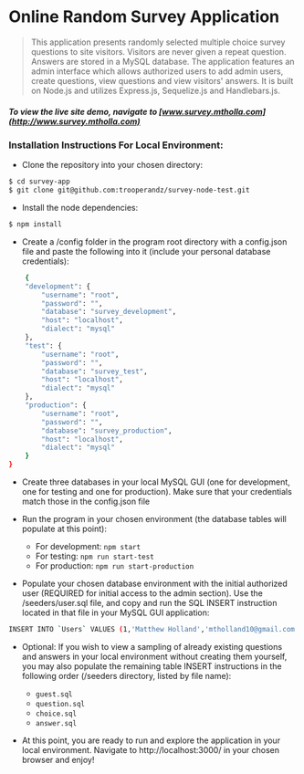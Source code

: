 # Online Random Survey Application

> This application presents randomly selected multiple choice survey questions to site visitors.  Visitors are never given a repeat question.  Answers are stored in a MySQL database.  The application features an admin interface which allows authorized users to add admin users, create questions, view questions and view visitors' answers.  It is built on Node.js and utilizes Express.js, Sequelize.js and Handlebars.js.

##### To view the live site demo, navigate to [www.survey.mtholla.com](http://www.survey.mtholla.com)

### Installation Instructions For Local Environment:

 * Clone the repository into your chosen directory:

```sh
$ cd survey-app
$ git clone git@github.com:trooperandz/survey-node-test.git
```

 * Install the node dependencies:

```sh
$ npm install
```

 * Create a /config folder in the program root directory with a config.json file and paste the following into it (include your personal database credentials):

```sh
    {
    "development": {
        "username": "root",
        "password": "",
        "database": "survey_development",
        "host": "localhost",
        "dialect": "mysql"
    },
    "test": {
        "username": "root",
        "password": "",
        "database": "survey_test",
        "host": "localhost",
        "dialect": "mysql"
    },
    "production": {
        "username": "root",
        "password": "",
        "database": "survey_production",
        "host": "localhost",
        "dialect": "mysql"
    }
}
```

 * Create three databases in your local MySQL GUI (one for development, one for testing and one for production). Make sure that your credentials match those in the config.json file

 * Run the program in your chosen environment (the database tables will populate at this point):
    - For development: ```npm start```
    - For testing: ```npm run start-test```
    - For production: ```npm run start-production```


* Populate your chosen database environment with the initial authorized user (REQUIRED for initial access to the admin section).  Use the /seeders/user.sql file, and copy and run the SQL INSERT instruction located in that file in your MySQL GUI application:

```sh
INSERT INTO `Users` VALUES (1,'Matthew Holland','mtholland10@gmail.com','$2a$10$5g2v/mW2rN.g8NSHsVQJgektgyPSHjaHemRiHHSr2eIHOQbCIK1Nq','127.0.0.1',1,'2017-02-23 22:02:12','2017-02-23 22:02:12'),(2,'Guest','guest@guest.com','$2a$10$.hrFPZYDXaSuIQqnBEklIORP7/qMbUcQQuICBv7yRYPGl2b7ocURG','127.0.0.1',1,'2017-02-27 17:39:21','2017-02-27 17:39:21');
```

* Optional: If you wish to view a sampling of already existing questions and answers in your local environment without creating them yourself, you may also populate the remaining table INSERT instructions in the following order (/seeders directory, listed by file name):
    - ```guest.sql```
    - ```question.sql```
    - ```choice.sql```
    - ```answer.sql```


* At this point, you are ready to run and explore the application in your local environment. Navigate to http://localhost:3000/ in your chosen browser and enjoy!